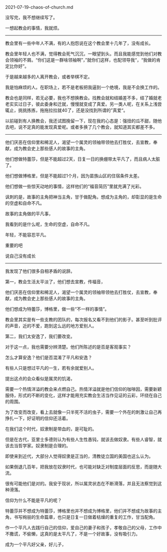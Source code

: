 2021-07-19-chaos-of-church.md

没写完，我不想继续写了。

一想起教会的事情，我就烦。


----


教会里有一些中年人不满，有的人抱怨说在这个教会里十几年了，没有成长。

教会里年轻人也不满，觉得教会死气沉沉，一眼望到头。而且我能感觉到他们对教会领袖的不屑。“你们这是一群啥领袖啊”，”就你们这样，也配领导我“，“我做的肯定比你好”。

于是越来越多的人离开教会，或者举棋不定。

我是怕麻烦的人。在职场上，若不是老板把我逼到一个绝境，我是不会换工作的。

教会也是同样，若无必要，我也不想换教会。找教会就和结婚差不多，结了婚就老老实实过日子，彼此委身和迁就，慢慢就变成了真爱。另一类人呢，在关系上浅尝辄止，挑挑拣拣，拖拖拉拉就40了，还是没找到所谓的”真爱“。


以前碰到有人换教会，我还试图挽留一下，现在我的心态是：强扭的瓜不甜，随他去吧，说不定真的能发现真爱呢。或者多换了几个教会，就知道其实都差不多。


----



他们厌恶在信仰里和稀泥人，渴望一个属灵的领袖带领他去打胜仗，去宣教，奉献，成为教会史上那些感人的故事的主角。

他们想做特蕾莎，但是不能超过2天，日复一日的换绷带太平凡了，而且病人太脏了。

他们想做博格里，但是不能超过1个月，因为苗族山区的住宿条件太差。

他们想做一些惊天动地的事情，这样他们的“福音简历”里就充满了光彩。

讽刺的是，故事的主角把神当主角，甘于做配角。想成为主角的，却彰显的是生命的空虚和自命不凡。

故事的主角做的平凡事，

我看到的是什么呢，生命的空虚，自命不凡。



年轻，不能容忍平凡。


重要的吧












说自己没有成长


---

我发现了他们很多自相矛盾的说辞。

第一，教会生活太平淡了，他们想去宣教，传福音，

他们厌恶在信仰里和稀泥人，渴望一个属灵的领袖带领他去打胜仗，去宣教，奉献，成为教会史上那些感人的故事的主角。

他们想成为特蕾莎，博格里，做一些“不一样的事情”。


教会里其实是有一些支教的团队的，每次报名又看不到他们的影子。甚至听到批评的声音，近的不爱，跑到这么远的地方爱别人。




第二，我们太安逸了，我们要改变。


对于这一点，我也需要分辨清楚。他们所陈述的是否是客观事实？

怎么才算安逸？他们是否混淆了平凡和安逸？

有些人只是想过平凡的一生，若有余就爱别人。









提出这点的会众看似是属灵的饥渴，


需要一个热情洋溢的教会来点燃自己。热情洋溢就是他们信仰的咖啡因，需要新颖服侍，形式的不断的变化，这样才能用充实教会生活当作见证的云彩，环绕在自己的周围。

为了改变而改变，看上去就像一只半死不活的虫子，需要一个外在的刺激让自己再挣扎一下，好证明的信仰还活着。



在我们这个时代，奴隶制是带血的，是可耻的。

但是在古代，亚里士多德则认为有些人生性愚钝，就该去做奴隶。有些人睿智，就该去当哲学家。奴隶制是合理的。

即使来到近代，大部分人觉得奴隶是正当的，清教徒立国的美国也这么认为。

如果倒退几百年，把我放在奴隶时代，也可能对缺乏对制度层面的反思，而是随大流。



很有可能他们是对的。我安于现状，所以属灵状态在不断滑落，并且无法察觉到这种滑落。






信仰为什么不能是平凡的呢？

特蕾莎并不想成为特蕾莎，博格里也并不想成为博格里，他们并不想成为故事的主角，书写绚丽的生命篇章，也只是日复一日做着枯燥的重复的工作，甘当配角。


作一个平凡人去践行自己的信仰，爱自己的妻子和孩子，孝敬自己的父母，工作中不撒谎，不偷懒，这真的是太平凡了，不是一个好故事，没有吸引力。


成为一个平凡好父亲，好儿子，




